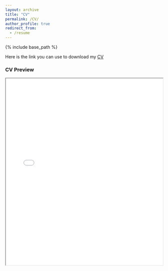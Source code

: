 ```yaml
---
layout: archive
title: "CV"
permalink: /CV/
author_profile: true
redirect_from:
  - /resume
---
```


{% include base_path %}

Here is the link you can use to download my [CV](./_pages/Job_Market_CV___Kalra.pdf)

### CV Preview

<iframe src="/_pages/Job_Market_CV___Kalra.pdf" width="100%" height="600px"></iframe>
